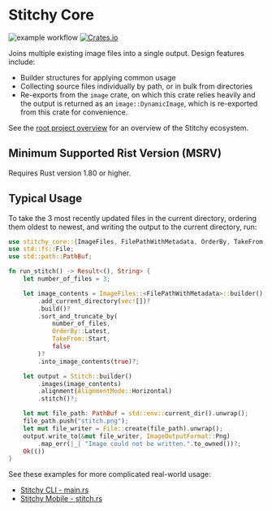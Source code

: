 
# Stitchy Core

![example workflow](https://github.com/shining-grimace/Stitchy/actions/workflows/cargo.yml/badge.svg)
[![Crates.io](https://img.shields.io/crates/v/stitchy-core.svg)](https://crates.io/crates/stitchy-core)

Joins multiple existing image files into a single output. Design features include:
- Builder structures for applying common usage
- Collecting source files individually by path, or in bulk from directories
- Re-exports from the `image` crate, on which this crate relies heavily
and the output is returned as an `image::DynamicImage`, which is re-exported from this crate for convenience.

See the [root project overview](https://github.com/shining-grimace/Stitchy) for an
overview of the Stitchy ecosystem.

## Minimum Supported Rist Version (MSRV)

Requires Rust version 1.80 or higher.

## Typical Usage

To take the 3 most recently updated files in the current directory, ordering them
oldest to newest, and writing the output to the current directory, run:

```rust
use stitchy_core::{ImageFiles, FilePathWithMetadata, OrderBy, TakeFrom, Stitch, AlignmentMode, image::ImageOutputFormat};
use std::fs::File;
use std::path::PathBuf;

fn run_stitch() -> Result<(), String> {
    let number_of_files = 3;

    let image_contents = ImageFiles::<FilePathWithMetadata>::builder()
        .add_current_directory(vec![])?
        .build()?
        .sort_and_truncate_by(
            number_of_files,
            OrderBy::Latest,
            TakeFrom::Start,
            false
        )?
        .into_image_contents(true)?;

    let output = Stitch::builder()
        .images(image_contents)
        .alignment(AlignmentMode::Horizontal)
        .stitch()?;

    let mut file_path: PathBuf = std::env::current_dir().unwrap();
    file_path.push("stitch.png");
    let mut file_writer = File::create(file_path).unwrap();
    output.write_to(&mut file_writer, ImageOutputFormat::Png)
        .map_err(|_| "Image could not be written.".to_owned())?;
    Ok(())
}
```

See these examples for more complicated real-world usage:
- [Stitchy CLI - main.rs](https://github.com/shining-grimace/Stitchy/blob/master/crates/stitchy/src/main.rs)
- [Stitchy Mobile - stitch.rs](https://github.com/shining-grimace/StitchyMobile/blob/master/rust/src/stitch.rs)
